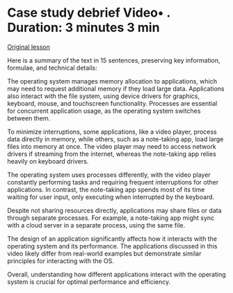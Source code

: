 # Case study debrief Video• . Duration: 3 minutes 3 min

[Original lesson](https://www.coursera.org/learn/uol-how-computers-work/lecture/BmNpI/case-study-debrief)

Here is a summary of the text in 15 sentences, preserving key information, formulae, and technical details:

The operating system manages memory allocation to applications, which may need to request additional memory if they load large data. Applications also interact with the file system, using device drivers for graphics, keyboard, mouse, and touchscreen functionality. Processes are essential for concurrent application usage, as the operating system switches between them.

To minimize interruptions, some applications, like a video player, process data directly in memory, while others, such as a note-taking app, load large files into memory at once. The video player may need to access network drivers if streaming from the internet, whereas the note-taking app relies heavily on keyboard drivers. 

The operating system uses processes differently, with the video player constantly performing tasks and requiring frequent interruptions for other applications. In contrast, the note-taking app spends most of its time waiting for user input, only executing when interrupted by the keyboard.

Despite not sharing resources directly, applications may share files or data through separate processes. For example, a note-taking app might sync with a cloud server in a separate process, using the same file.

The design of an application significantly affects how it interacts with the operating system and its performance. The applications discussed in this video likely differ from real-world examples but demonstrate similar principles for interacting with the OS.

Overall, understanding how different applications interact with the operating system is crucial for optimal performance and efficiency.

